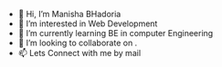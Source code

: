 - 👋 Hi, I’m Manisha BHadoria
- 👀 I’m interested in Web Development
- 🌱 I’m currently learning BE in computer Engineering
- 💞️ I’m looking to collaborate on .
- 📫 Lets Connect with me by mail

<!---
manishaB-13/manishaB-13 is a ✨ special ✨ repository because its `README.md` (this file) appears on your GitHub profile.
You can click the Preview link to take a look at your changes.
--->
